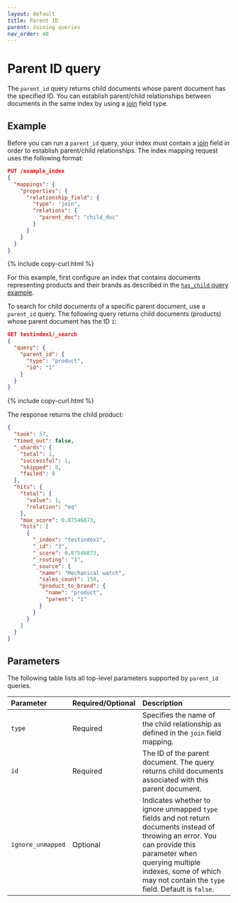 ```yaml
---
layout: default
title: Parent ID
parent: Joining queries
nav_order: 40
---
```


# Parent ID query

The `parent_id` query returns child documents whose parent document has the specified ID. You can establish parent/child relationships between documents in the same index by using a [join]({{site.url}}{{site.baseurl}}/field-types/supported-field-types/join/) field type.

## Example

Before you can run a `parent_id` query, your index must contain a [join]({{site.url}}{{site.baseurl}}/field-types/supported-field-types/join/) field in order to establish parent/child relationships. The index mapping request uses the following format:

```json
PUT /example_index
{
  "mappings": {
    "properties": {
      "relationship_field": {
        "type": "join",
        "relations": {
          "parent_doc": "child_doc"
        }
      }
    }
  }
}
```
{% include copy-curl.html %} 

For this example, first configure an index that contains documents representing products and their brands as described in the [`has_child` query example]({{site.url}}{{site.baseurl}}/query-dsl/joining/has-child/). 

To search for child documents of a specific parent document, use a `parent_id` query. The following query returns child documents (products) whose parent document has the ID `1`:

```json
GET testindex1/_search
{
  "query": {
    "parent_id": {
      "type": "product",
      "id": "1"
    }
  }
}
```
{% include copy-curl.html %}

The response returns the child product:

```json
{
  "took": 57,
  "timed_out": false,
  "_shards": {
    "total": 1,
    "successful": 1,
    "skipped": 0,
    "failed": 0
  },
  "hits": {
    "total": {
      "value": 1,
      "relation": "eq"
    },
    "max_score": 0.87546873,
    "hits": [
      {
        "_index": "testindex1",
        "_id": "3",
        "_score": 0.87546873,
        "_routing": "1",
        "_source": {
          "name": "Mechanical watch",
          "sales_count": 150,
          "product_to_brand": {
            "name": "product",
            "parent": "1"
          }
        }
      }
    ]
  }
}
```

## Parameters

The following table lists all top-level parameters supported by `parent_id` queries.

| Parameter  | Required/Optional | Description  |
|:---|:---|:---|
| `type` | Required | Specifies the name of the child relationship as defined in the `join` field mapping. |
| `id` | Required | The ID of the parent document. The query returns child documents associated with this parent document. |
| `ignore_unmapped` | Optional | Indicates whether to ignore unmapped `type` fields and not return documents instead of throwing an error. You can provide this parameter when querying multiple indexes, some of which may not contain the `type` field. Default is `false`. |
